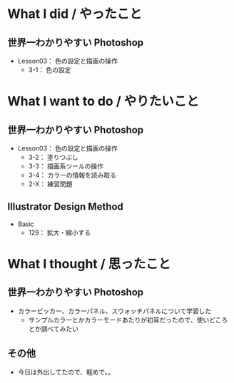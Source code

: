 # What I did / やったこと
## 世界一わかりやすい Photoshop
- Lesson03： 色の設定と描画の操作
    - 3-1： 色の設定

# What I want to do / やりたいこと
## 世界一わかりやすい Photoshop
- Lesson03： 色の設定と描画の操作
    - 3-2： 塗りつぶし
    - 3-3： 描画系ツールの操作
    - 3-4： カラーの情報を読み取る
    - 2-X： 練習問題

## Illustrator Design Method
- Basic
    - 129： 拡大・縮小する

# What I thought / 思ったこと
## 世界一わかりやすい Photoshop
- カラーピッカー、カラーパネル、スウォッチパネルについて学習した
    - サンプルカラーとかカラーモードあたりが初耳だったので、使いどころとか調べてみたい

## その他
- 今日は外出してたので、軽めで。。
